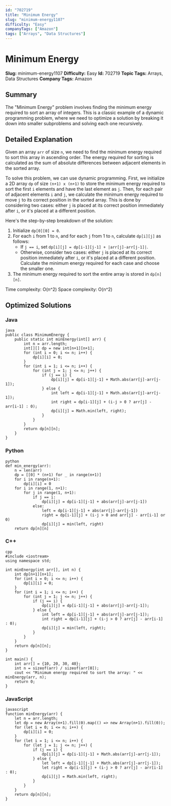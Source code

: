 ```yaml
---
id: "702719"
title: "Minimum Energy"
slug: "minimum-energy1107"
difficulty: "Easy"
companyTags: ["Amazon"]
tags: ["Arrays", "Data Structures"]
---
```


**Minimum Energy**
================

**Slug:** minimum-energy1107
**Difficulty:** Easy
**Id:** 702719
**Topic Tags:** Arrays, Data Structures
**Company Tags:** Amazon

## Summary
The "Minimum Energy" problem involves finding the minimum energy required to sort an array of integers. This is a classic example of a dynamic programming problem, where we need to optimize a solution by breaking it down into smaller subproblems and solving each one recursively.

## Detailed Explanation
Given an array `arr` of size `n`, we need to find the minimum energy required to sort this array in ascending order. The energy required for sorting is calculated as the sum of absolute differences between adjacent elements in the sorted array.

To solve this problem, we can use dynamic programming. First, we initialize a 2D array `dp` of size `(n+1) x (n+1)` to store the minimum energy required to sort the first `i` elements and have the last element as `j`. Then, for each pair of adjacent elements `i` and `j`, we calculate the minimum energy required to move `j` to its correct position in the sorted array. This is done by considering two cases: either `j` is placed at its correct position immediately after `i`, or it's placed at a different position.

Here's the step-by-step breakdown of the solution:

1. Initialize `dp[0][0] = 0`.
2. For each `i` from 1 to `n`, and for each `j` from 1 to `n`, calculate `dp[i][j]` as follows:
	* If `j == i`, set `dp[i][j] = dp[i-1][j-1] + |arr[j]-arr[j-1]|`.
	* Otherwise, consider two cases: either `j` is placed at its correct position immediately after `i`, or it's placed at a different position. Calculate the minimum energy required for each case and choose the smaller one.
3. The minimum energy required to sort the entire array is stored in `dp[n][n]`.

Time complexity: O(n^2)
Space complexity: O(n^2)

## Optimized Solutions

### Java
```
java
public class MinimumEnergy {
    public static int minEnergy(int[] arr) {
        int n = arr.length;
        int[][] dp = new int[n+1][n+1];
        for (int i = 0; i <= n; i++) {
            dp[i][i] = 0;
        }
        for (int i = 1; i <= n; i++) {
            for (int j = 1; j <= n; j++) {
                if (j == i) {
                    dp[i][j] = dp[i-1][j-1] + Math.abs(arr[j]-arr[j-1]);
                } else {
                    int left = dp[i-1][j-1] + Math.abs(arr[j]-arr[j-1]);
                    int right = dp[i-1][j] + (i-j > 0 ? arr[j] - arr[i-1] : 0);
                    dp[i][j] = Math.min(left, right);
                }
            }
        }
        return dp[n][n];
    }
}
```

### Python
```
python
def min_energy(arr):
    n = len(arr)
    dp = [[0] * (n+1) for _ in range(n+1)]
    for i in range(n+1):
        dp[i][i] = 0
    for i in range(1, n+1):
        for j in range(1, n+1):
            if j == i:
                dp[i][j] = dp[i-1][j-1] + abs(arr[j]-arr[j-1])
            else:
                left = dp[i-1][j-1] + abs(arr[j]-arr[j-1])
                right = dp[i-1][j] + (i-j > 0 and arr[j] - arr[i-1] or 0)
                dp[i][j] = min(left, right)
    return dp[n][n]
```

### C++
```
cpp
#include <iostream>
using namespace std;

int minEnergy(int arr[], int n) {
    int dp[n+1][n+1];
    for (int i = 0; i <= n; i++) {
        dp[i][i] = 0;
    }
    for (int i = 1; i <= n; i++) {
        for (int j = 1; j <= n; j++) {
            if (j == i) {
                dp[i][j] = dp[i-1][j-1] + abs(arr[j]-arr[j-1]);
            } else {
                int left = dp[i-1][j-1] + abs(arr[j]-arr[j-1]);
                int right = dp[i-1][j] + (i-j > 0 ? arr[j] - arr[i-1] : 0);
                dp[i][j] = min(left, right);
            }
        }
    }
    return dp[n][n];
}

int main() {
    int arr[] = {10, 20, 30, 40};
    int n = sizeof(arr) / sizeof(arr[0]);
    cout << "Minimum energy required to sort the array: " << minEnergy(arr, n);
    return 0;
}
```

### JavaScript
```
javascript
function minEnergy(arr) {
    let n = arr.length;
    let dp = new Array(n+1).fill(0).map(() => new Array(n+1).fill(0));
    for (let i = 0; i <= n; i++) {
        dp[i][i] = 0;
    }
    for (let i = 1; i <= n; i++) {
        for (let j = 1; j <= n; j++) {
            if (j == i) {
                dp[i][j] = dp[i-1][j-1] + Math.abs(arr[j]-arr[j-1]);
            } else {
                let left = dp[i-1][j-1] + Math.abs(arr[j]-arr[j-1]);
                let right = dp[i-1][j] + (i-j > 0 ? arr[j] - arr[i-1] : 0);
                dp[i][j] = Math.min(left, right);
            }
        }
    }
    return dp[n][n];
}
```